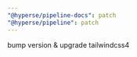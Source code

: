 ```yaml
---
"@hyperse/pipeline-docs": patch
"@hyperse/pipeline": patch
---
```


bump version & upgrade tailwindcss4
